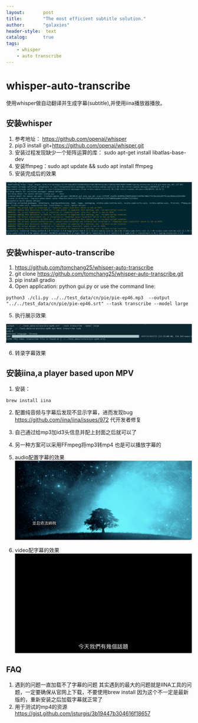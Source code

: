 ```yaml
---
layout:       post
title:        "The most efficient subtitle solution."
author:       "galaxies"
header-style:  text
catalog:      true
tags:
    - whisper 
    - auto transcribe 
---
```


# whisper-auto-transcribe 

使用whisper做自动翻译并生成字幕(subtitle),并使用iina播放器播放。

## 安装whisper
1. 参考地址： https://github.com/openai/whisper
2. pip3 install git+https://github.com/openai/whisper.git 
3. 安装过程发现缺少一个矩阵运算的库：
    sudo apt-get install libatlas-base-dev
4. 安装ffmpeg：sudo apt update && sudo apt install ffmpeg
5. 安装完成后的效果

![](/img/in-post/post-ai/auto-transcriber/whisper-showcase01.png)


## 安装whisper-auto-transcribe
1. https://github.com/tomchang25/whisper-auto-transcribe
2. git clone https://github.com/tomchang25/whisper-auto-transcribe.git
3. pip install gradio
4. Open application: python gui.py or use the command line:
```
python3 ./cli.py ../../test_data/cn/pie/pie-ep46.mp3  --output "../../test_data/cn/pie/pie-ep46.srt" --task transcribe --model large
```
5. 执行展示效果

![](/img/in-post/post-ai/auto-transcriber/showcase-02.png)

6. 转录字幕效果



## 安装iina,a player based upon MPV

1. 安装： 
```
brew install iina
```
2. 配置纯音频与字幕后发现不显示字幕，进而发现bug
https://github.com/iina/iina/issues/972 代开发者修复

3. 自己通过给mp3加id3头信息并配上封面之后就可以了

4. 另一种方案可以采用FFmpeg将mp3转mp4 也是可以播放字幕的

5. audio配置字幕的效果
![](/img/in-post/post-ai/auto-transcriber/audio_with_srt.png)

6. video配字幕的效果
![](/img/in-post/post-ai/auto-transcriber/video_with_srt.png)


## FAQ
1. 遇到的问题一直加载不了字幕的问题
    其实遇到的最大的问题就是IINA工具的问题，一定要确保从官网上下载，不要使用brew install 因为这个不一定是最新版的，重新安装之后加载字幕就正常了
2. 用于测试的mp4的资源
    https://gist.github.com/jsturgis/3b19447b304616f18657

